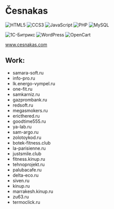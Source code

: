 # Česnakas

![HTML5](https://img.shields.io/badge/HTML-E34F26?logo=html5&logoColor=fff)
![CCS3](https://img.shields.io/badge/CSS-1572B6?logo=css3&logoColor=fff)
![JavaScript](https://img.shields.io/badge/JavaScript-F7DF1E?logo=javascript&logoColor=fff)
![PHP](https://img.shields.io/badge/PHP-777BB4?logo=php&logoColor=fff)
![MySQL](https://img.shields.io/badge/MySQL-4479A1?logo=mysql&logoColor=fff)

![1С-Битрикс](https://img.shields.io/badge/1С--Битрикс-c7042c)
![WordPress](https://img.shields.io/badge/WordPress-21759a)
![OpenCart](https://img.shields.io/badge/OpenCart-2ebfec)

<a target="_blank" href="https://cesnakas.github.io/">www.cesnakas.com</a>

## Work:

- samara-soft.ru
- info-pro.ru
- lk.energo-vympel.ru
- one-fit.ru
- samkarniz.ru
- gazprombank.ru
- redsoft.ru
- megasmokers.ru
- ericthered.ru
- goodtime555.ru
- ya-lab.ru
- sam-argo.ru
- zolotoykod.ru
- botek-fitness.club
- la-parisienne.ru
- justsmile.club
- fitness.kinup.ru
- tehnoprojekt.ru
- palubacafe.ru
- delta-eco.ru
- siven.ru
- kinup.ru
- marrakesh.kinup.ru
- zu63.ru
- termoclick.ru
